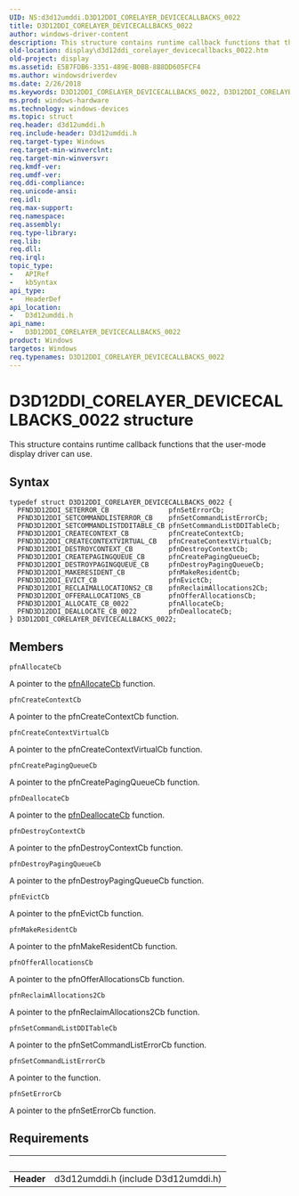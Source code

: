 ```yaml
---
UID: NS:d3d12umddi.D3D12DDI_CORELAYER_DEVICECALLBACKS_0022
title: D3D12DDI_CORELAYER_DEVICECALLBACKS_0022
author: windows-driver-content
description: This structure contains runtime callback functions that the user-mode display driver can use.
old-location: display\d3d12ddi_corelayer_devicecallbacks_0022.htm
old-project: display
ms.assetid: E5B7FDB6-3351-489E-B0BB-8B8DD605FCF4
ms.author: windowsdriverdev
ms.date: 2/26/2018
ms.keywords: D3D12DDI_CORELAYER_DEVICECALLBACKS_0022, D3D12DDI_CORELAYER_DEVICECALLBACKS_0022 structure [Display Devices], d3d12umddi/D3D12DDI_CORELAYER_DEVICECALLBACKS_0022, display.d3d12ddi_corelayer_devicecallbacks_0022
ms.prod: windows-hardware
ms.technology: windows-devices
ms.topic: struct
req.header: d3d12umddi.h
req.include-header: D3d12umddi.h
req.target-type: Windows
req.target-min-winverclnt: 
req.target-min-winversvr: 
req.kmdf-ver: 
req.umdf-ver: 
req.ddi-compliance: 
req.unicode-ansi: 
req.idl: 
req.max-support: 
req.namespace: 
req.assembly: 
req.type-library: 
req.lib: 
req.dll: 
req.irql: 
topic_type:
-	APIRef
-	kbSyntax
api_type:
-	HeaderDef
api_location:
-	D3d12umddi.h
api_name:
-	D3D12DDI_CORELAYER_DEVICECALLBACKS_0022
product: Windows
targetos: Windows
req.typenames: D3D12DDI_CORELAYER_DEVICECALLBACKS_0022
---
```


# D3D12DDI_CORELAYER_DEVICECALLBACKS_0022 structure
This structure contains runtime callback functions that the user-mode display driver can use.

## Syntax
````
typedef struct D3D12DDI_CORELAYER_DEVICECALLBACKS_0022 {
  PFND3D12DDI_SETERROR_CB               pfnSetErrorCb;
  PFND3D12DDI_SETCOMMANDLISTERROR_CB    pfnSetCommandListErrorCb;
  PFND3D12DDI_SETCOMMANDLISTDDITABLE_CB pfnSetCommandListDDITableCb;
  PFND3D12DDI_CREATECONTEXT_CB          pfnCreateContextCb;
  PFND3D12DDI_CREATECONTEXTVIRTUAL_CB   pfnCreateContextVirtualCb;
  PFND3D12DDI_DESTROYCONTEXT_CB         pfnDestroyContextCb;
  PFND3D12DDI_CREATEPAGINGQUEUE_CB      pfnCreatePagingQueueCb;
  PFND3D12DDI_DESTROYPAGINGQUEUE_CB     pfnDestroyPagingQueueCb;
  PFND3D12DDI_MAKERESIDENT_CB           pfnMakeResidentCb;
  PFND3D12DDI_EVICT_CB                  pfnEvictCb;
  PFND3D12DDI_RECLAIMALLOCATIONS2_CB    pfnReclaimAllocations2Cb;
  PFND3D12DDI_OFFERALLOCATIONS_CB       pfnOfferAllocationsCb;
  PFND3D12DDI_ALLOCATE_CB_0022          pfnAllocateCb;
  PFND3D12DDI_DEALLOCATE_CB_0022        pfnDeallocateCb;
} D3D12DDI_CORELAYER_DEVICECALLBACKS_0022;
````

## Members


`pfnAllocateCb`

A pointer to the <a href="..\d3d12umddi\nc-d3d12umddi-pfnd3d12ddi_allocate_cb_0022.md">pfnAllocateCb</a> function.

`pfnCreateContextCb`

A pointer to the pfnCreateContextCb function.

`pfnCreateContextVirtualCb`

A pointer to the pfnCreateContextVirtualCb function.

`pfnCreatePagingQueueCb`

A pointer to the pfnCreatePagingQueueCb function.

`pfnDeallocateCb`

A pointer to the <a href="..\d3d12umddi\nc-d3d12umddi-pfnd3d12ddi_deallocate_cb_0022.md">pfnDeallocateCb</a> function.

`pfnDestroyContextCb`

A pointer to the pfnDestroyContextCb function.

`pfnDestroyPagingQueueCb`

A pointer to the pfnDestroyPagingQueueCb function.

`pfnEvictCb`

A pointer to the pfnEvictCb function.

`pfnMakeResidentCb`

A pointer to the pfnMakeResidentCb function.

`pfnOfferAllocationsCb`

A pointer to the pfnOfferAllocationsCb function.

`pfnReclaimAllocations2Cb`

A pointer to the pfnReclaimAllocations2Cb function.

`pfnSetCommandListDDITableCb`

A pointer to the pfnSetCommandListErrorCb function.

`pfnSetCommandListErrorCb`

A pointer to the function.

`pfnSetErrorCb`

A pointer to the pfnSetErrorCb function.


## Requirements
| &nbsp; | &nbsp; |
| ---- |:---- |
| **Header** | d3d12umddi.h (include D3d12umddi.h) |
